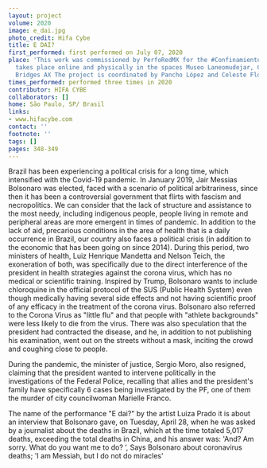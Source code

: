 ```yaml
---
layout: project
volume: 2020
image: e_dai.jpg
photo_credit: Hifa Cybe
title: E DAÍ?
first_performed: first performed on July 07, 2020
place: 'This work was commissioned by PerfoRedMX for the #Confinamiento project that
  takes place online and physically in the spaces Museo Laneomudejar, CCECR and Building
  Bridges AX The project is coordinated by Pancho López and Celeste Flores.'
times_performed: performed three times in 2020
contributor: HIFA CYBE
collaborators: []
home: São Paulo, SP/ Brasil
links:
- www.hifacybe.com
contact: ''
footnote: ''
tags: []
pages: 348-349
---
```




Brazil has been experiencing a political crisis for a long time, which intensified with the Covid-19 pandemic. In January 2019, Jair Messias Bolsonaro was elected, faced with a scenario of political arbitrariness, since then it has been a controversial government that flirts with fascism and necropolitics. We can consider that the lack of structure and assistance to the most needy, including indigenous people, people living in remote and peripheral areas are more emergent in times of pandemic. In addition to the lack of aid, precarious conditions in the area of health that is a daily occurrence in Brazil, our country also faces a political crisis (in addition to the economic that has been going on since 2014).
During this period, two ministers of health, Luiz Henrique Mandetta and Nelson Teich, the exoneration of both, was specifically due to the direct interference of the president in health strategies against the corona virus, which has no medical or scientific training. Inspired by Trump, Bolsonaro wants to include chloroquine in the official protocol of the SUS (Public Health System) even though medically having several side effects and not having scientific proof of any efficacy in the treatment of the corona virus.
Bolsonaro also referred to the Corona Virus as "little flu" and that people with "athlete backgrounds" were less likely to die from the virus. There was also speculation that the president had contracted the disease, and he, in addition to not publishing his examination, went out on the streets without a mask, inciting the crowd and coughing close to people.

During the pandemic, the minister of justice, Sergio Moro, also resigned, claiming that the president wanted to intervene politically in the investigations of the Federal Police, recalling that allies and the president's family have specifically 6 cases being investigated by the PF, one of them the murder of city councilwoman Marielle Franco.

The name of the performance "E dai?" by the artist Luiza Prado it is about an interview that Bolsonaro gave, on Tuesday, April 28, when he was asked by a journalist about the deaths in Brazil, which at the time totaled 5,017 deaths, exceeding the total deaths in China, and his answer was: 'And? Am sorry. What do you want me to do? ’, Says Bolsonaro about coronavirus deaths; 'I am Messiah, but I do not do miracles'



